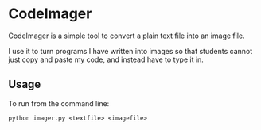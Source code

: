 # CodeImager

CodeImager is a simple tool to convert a plain text file into an image file.

I use it to turn programs I have written into images so that students cannot just copy and paste my code, and instead have to type it in.

## Usage

To run from the command line:

`python imager.py <textfile> <imagefile>`

 